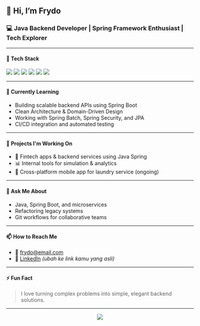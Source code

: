 ## 👋 Hi, I’m Frydo

### 💻 Java Backend Developer | Spring Framework Enthusiast | Tech Explorer

---

#### 🔧 Tech Stack
<p>
  <img src="https://img.shields.io/badge/Java-ED8B00?style=for-the-badge&logo=java&logoColor=white"/>
  <img src="https://img.shields.io/badge/Spring-6DB33F?style=for-the-badge&logo=spring&logoColor=white"/>
  <img src="https://img.shields.io/badge/Maven-C71A36?style=for-the-badge&logo=apachemaven&logoColor=white"/>
  <img src="https://img.shields.io/badge/MySQL-00758F?style=for-the-badge&logo=mysql&logoColor=white"/>
  <img src="https://img.shields.io/badge/Git-F05032?style=for-the-badge&logo=git&logoColor=white"/>
  <img src="https://img.shields.io/badge/IntelliJIDEA-000000?style=for-the-badge&logo=intellijidea&logoColor=white"/>
</p>

---

#### 🌱 Currently Learning
- Building scalable backend APIs using Spring Boot
- Clean Architecture & Domain-Driven Design
- Working with Spring Batch, Spring Security, and JPA
- CI/CD integration and automated testing

---

#### 🚀 Projects I'm Working On
- 🏦 Fintech apps & backend services using Java Spring
- 📊 Internal tools for simulation & analytics
- 🧺 Cross-platform mobile app for laundry service (ongoing)

---

#### 💬 Ask Me About
- Java, Spring Boot, and microservices
- Refactoring legacy systems
- Git workflows for collaborative teams

---

#### 📫 How to Reach Me
- 💌 frydo@email.com
- 💼 [LinkedIn](https://www.linkedin.com/in/frydo) *(ubah ke link kamu yang asli)*

---

#### ⚡ Fun Fact
> I love turning complex problems into simple, elegant backend solutions.

---

<p align="center">
  <img src="https://github-readme-stats.vercel.app/api?username=FrydoIW&show_icons=true&theme=radical"/>
</p>
